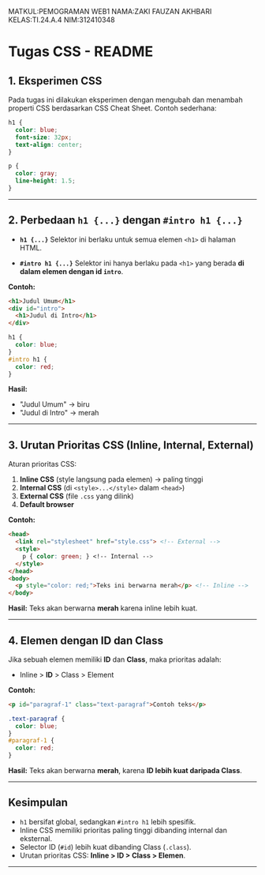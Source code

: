 MATKUL:PEMOGRAMAN WEB1
NAMA:ZAKI FAUZAN AKHBARI
KELAS:TI.24.A.4
NIM:312410348

# Tugas CSS - README

## 1. Eksperimen CSS

Pada tugas ini dilakukan eksperimen dengan mengubah dan menambah properti CSS berdasarkan CSS Cheat Sheet.
Contoh sederhana:

```css
h1 {
  color: blue;
  font-size: 32px;
  text-align: center;
}

p {
  color: gray;
  line-height: 1.5;
}
```

---

## 2. Perbedaan `h1 {...}` dengan `#intro h1 {...}`

* **`h1 {...}`**
  Selektor ini berlaku untuk semua elemen `<h1>` di halaman HTML.

* **`#intro h1 {...}`**
  Selektor ini hanya berlaku pada `<h1>` yang berada **di dalam elemen dengan id `intro`**.

**Contoh:**

```html
<h1>Judul Umum</h1>
<div id="intro">
  <h1>Judul di Intro</h1>
</div>
```

```css
h1 {
  color: blue;
}
#intro h1 {
  color: red;
}
```

**Hasil:**

* "Judul Umum" → biru
* "Judul di Intro" → merah

---

## 3. Urutan Prioritas CSS (Inline, Internal, External)

Aturan prioritas CSS:

1. **Inline CSS** (style langsung pada elemen) → paling tinggi
2. **Internal CSS** (di `<style>...</style>` dalam `<head>`)
3. **External CSS** (file `.css` yang dilink)
4. **Default browser**

**Contoh:**

```html
<head>
  <link rel="stylesheet" href="style.css"> <!-- External -->
  <style>
    p { color: green; } <!-- Internal -->
  </style>
</head>
<body>
  <p style="color: red;">Teks ini berwarna merah</p> <!-- Inline -->
</body>
```

**Hasil:**
Teks akan berwarna **merah** karena inline lebih kuat.

---

## 4. Elemen dengan ID dan Class

Jika sebuah elemen memiliki **ID** dan **Class**, maka prioritas adalah:

* Inline > **ID** > Class > Element

**Contoh:**

```html
<p id="paragraf-1" class="text-paragraf">Contoh teks</p>
```

```css
.text-paragraf {
  color: blue;
}
#paragraf-1 {
  color: red;
}
```

**Hasil:**
Teks akan berwarna **merah**, karena **ID lebih kuat daripada Class**.

---

## Kesimpulan

* `h1` bersifat global, sedangkan `#intro h1` lebih spesifik.
* Inline CSS memiliki prioritas paling tinggi dibanding internal dan eksternal.
* Selector ID (`#id`) lebih kuat dibanding Class (`.class`).
* Urutan prioritas CSS: **Inline > ID > Class > Elemen**.

---
